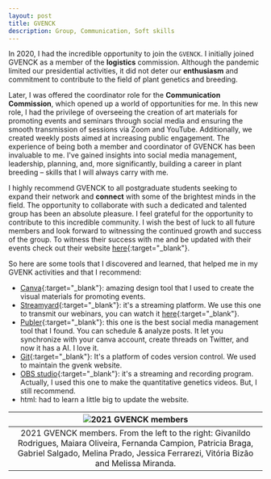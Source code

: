 ```yaml
---
layout: post
title: GVENCK
description: Group, Communication, Soft skills
---
```


In 2020, I had the incredible opportunity to join the `GVENCK`. I initially joined GVENCK as a member of the **logistics** commission. Although the pandemic limited our presidential activities, it did not deter our **enthusiasm** and commitment to contribute to the field of plant genetics and breeding.

Later, I was offered the coordinator role for the **Communication Commission**, which opened up a world of opportunities for me. In this new role, I had the privilege of overseeing the creation of art materials for promoting events and seminars through social media and ensuring the smooth transmission of sessions via Zoom and YouTube. Additionally, we created weekly posts aimed at increasing public engagement. The experience of being both a member and coordinator of GVENCK has been invaluable to me. I've gained insights into social media management, leadership, planning, and, more significantly, building a career in plant breeding – skills that I will always carry with me.

I highly recommend GVENCK to all postgraduate students seeking to expand their network and **connect** with some of the brightest minds in the field. The opportunity to collaborate with such a dedicated and talented group has been an absolute pleasure. I feel grateful for the opportunity to contribute to this incredible community. I wish the best of luck to all future members and look forward to witnessing the continued growth and success of the group. To witness their success with me and be updated with their events check out their website [here](https://gvenck.github.io/){:target="_blank"}.

So here are some tools that I discovered and learned, that helped me in my GVENK activities and that I recommend:

- [Canva](https://www.canva.com/){:target="_blank"}: amazing design tool that I used to create the visual materials for promoting events.
- [Streamyard](https://streamyard.com){:target="_blank"}: it's a streaming platform. We use this one to transmit our webinars, you can watch it [here](https://youtube.com/playlist?list=PLQgoXUJx1_7leGU4TIrJD094fssUH5WcV){:target="_blank"}.
- [Publer](https://publer.io){:target="_blank"}: this one is the best social media management tool that I found. You can schedule & analyze posts. It let you synchronize with your canva account, create threads on Twitter, and now it has a AI. I love it. 
- [Git](https://github.com){:target="_blank"}: It's a platform of codes version control. We used to maintain the gvenk website.
- [OBS studio](https://obsproject.com/){:target="_blank"}: it's a streaming and recording program. Actually, I used this one to make the quantitative genetics videos. But, I still recommend.
- html: had to learn a little big to update the website.

| ![](/assets/images/gvenk.JPG "2021 GVENCK members") |
|:---:|
| 2021 GVENCK members. From the left to the right: Givanildo Rodrigues, Maiara Oliveira, Fernanda Campion, Patricia Braga, Gabriel Salgado, Melina Prado, Jessica Ferrarezi, Vitória Bizão and Melissa Miranda.|
